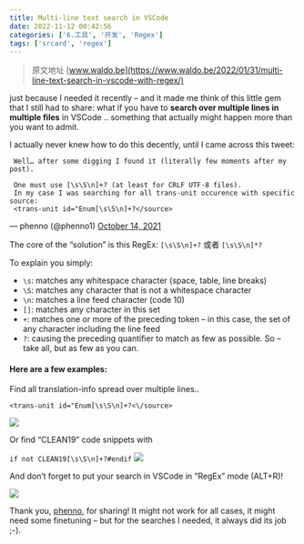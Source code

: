 ```yaml
---
title: Multi-line text search in VSCode
date: 2022-11-12 00:42:56
categories: ['6.工具', '开发', 'Regex']
tags: ['srcard', 'regex']
---
```


> 原文地址 [www.waldo.be](https://www.waldo.be/2022/01/31/multi-line-text-search-in-vscode-with-regex/)

just because I needed it recently – and it made me think of this little gem that I still had to share: what if you have to **search over multiple lines in multiple files** in VSCode .. something that actually might happen more than you want to admit.
  
I actually never knew how to do this decently, until I came across this tweet:
```
 Well… after some digging I found it (literally few moments after my post).
 
 One must use [\s\S\n]+? (at least for CRLF UTF-8 files).  
 In my case I was searching for all trans-unit occurence with specific source:  
 <trans-unit id="Enum[\s\S\n]+?</source> 
```
— phenno (@phenno1) [October 14, 2021](https://twitter.com/phenno1/status/1448612532189532160?ref_src=twsrc%5Etfw)
  
The core of the “solution” is this RegEx: `[\s\S\n]+?` 或者 `[\s\S\n]*?` 
  
To explain you simply:
  
*   `\s`: matches any whitespace character (space, table, line breaks)
*   `\S`: matches any character that is not a whitespace character
*   `\n`: matches a line feed character (code 10)
*   `[]`: matches any character in this set
*   `+`: matches one or more of the preceding token – in this case, the set of any character including the line feed
*   `?`: causing the preceding quantifier to match as few as possible. So – take all, but as few as you can.
<!--SR:!2022-11-20,10,250-->
  
  
#### Here are a few examples:

Find all translation-info spread over multiple lines..

`<trans-unit id="Enum[\s\S\n]+?<\/source>`

![](https://www.waldo.be/wp-content/uploads/2022/01/image.png)

Or find “CLEAN19” code snippets with

`if not CLEAN19[\s\S\n]+?#endif`
![](https://i0.wp.com/www.waldo.be/wp-content/uploads/2022/01/image-1.png?fit=847%2C589&ssl=1)

And don’t forget to put your search in VSCode in “RegEx” mode (ALT+R)!

![](https://www.waldo.be/wp-content/uploads/2022/01/image-2.png)

Thank you, [phenno](https://twitter.com/phenno1), for sharing! It might not work for all cases, it might need some finetuning – but for the searches I needed, it always did its job ;-).
